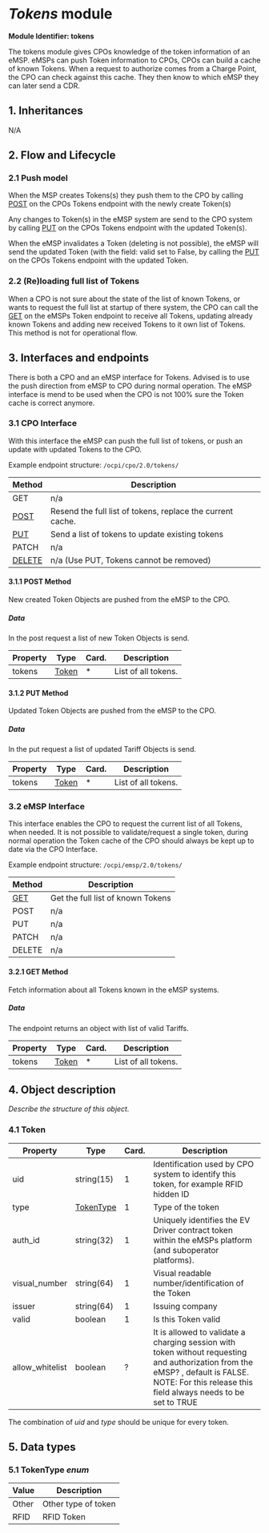 # _Tokens_ module

**Module Identifier: tokens**

The tokens module gives CPOs knowledge of the token information of an eMSP.
eMSPs can push Token information to CPOs, CPOs can build a cache of known Tokens.
When a request to authorize comes from a Charge Point, the CPO can check against this cache. 
They then know to which eMSP they can later send a CDR. 


## 1. Inheritances

N/A


## 2. Flow and Lifecycle

### 2.1 Push model

When the MSP creates Tokens(s) they push them to the CPO by calling [POST](#311-post-method) on the CPOs
Tokens endpoint with the newly create Token(s)

Any changes to Token(s) in the eMSP system are send to the CPO system by calling [PUT](#312-put-method)
on the CPOs Tokens endpoint with the updated Token(s).

When the eMSP invalidates a Token (deleting is not possible), 
the eMSP will send the updated Token (with the field: valid set to False, by calling the [PUT](#312-put-method)
on the CPOs Tokens endpoint with the updated Token. 


### 2.2 (Re)loading full list of Tokens

When a CPO is not sure about the state of the list of known Tokens, or wants to request the full 
list at startup of there system, the CPO can call the [GET](#321-get-method) on the eMSPs Token endpoint to receive
all Tokens, updating already known Tokens and adding new received Tokens to it own list of Tokens.
This method is not for operational flow.


## 3. Interfaces and endpoints

There is both a CPO and an eMSP interface for Tokens. Advised is to use the push direction from eMSP to CPO during normal operation.
The eMSP interface is mend to be used when the CPO is not 100% sure the Token cache is correct anymore.


### 3.1 CPO Interface

With this interface the eMSP can push the full list of tokens, or push an update with updated Tokens to the CPO.

Example endpoint structure: `/ocpi/cpo/2.0/tokens/`

| Method                       | Description                                                |
|------------------------------|------------------------------------------------------------|
| GET                          | n/a                                                        |
| [POST](#311-post-method)     | Resend the full list of tokens, replace the current cache. |
| [PUT](#312-put-method)       | Send a list of tokens to update existing tokens            |
| PATCH                        | n/a                                                        |
| [DELETE](#313-delete-method) | n/a (Use PUT, Tokens cannot be removed)                    |


#### 3.1.1 __POST__ Method

New created Token Objects are pushed from the eMSP to the CPO. 

##### Data

In the post request a list of new Token Objects is send.

| Property  | Type                            | Card. | Description                              |
|-----------|---------------------------------|-------|------------------------------------------|
| tokens    | [Token](#41-token-object)       | *     | List of all tokens.                      |


#### 3.1.2 __PUT__ Method

Updated Token Objects are pushed from the eMSP to the CPO. 

##### Data

In the put request a list of updated Tariff Objects is send.

| Property  | Type                            | Card. | Description                              |
|-----------|---------------------------------|-------|------------------------------------------|
| tokens    | [Token](#41-token-object)       | *     | List of all tokens.                      |


### 3.2 eMSP Interface

This interface enables the CPO to request the current list of all Tokens, when needed.
It is not possible to validate/request a single token, during normal operation the Token cache of the CPO should always
be kept up to date via the CPO Interface.

Example endpoint structure: `/ocpi/emsp/2.0/tokens/`

| Method                 | Description                                          |
|------------------------|----------------------------------------------------- |
| [GET](#321-get-method) | Get the full list of known Tokens                    |
| POST                   | n/a                                                  |
| PUT                    | n/a                                                  |
| PATCH                  | n/a                                                  |
| DELETE                 | n/a                                                  |


#### 3.2.1 __GET__ Method

Fetch information about all Tokens known in the eMSP systems.


##### Data

The endpoint returns an object with list of valid Tariffs.

| Property  | Type                            | Card. | Description                              |
|-----------|---------------------------------|-------|------------------------------------------|
| tokens    | [Token](#41-token-object)       | *     | List of all tokens.                      |



## 4. Object description

*Describe the structure of this object.*

### 4.1 Token

| Property        | Type          | Card. | Description                                                                           |
|-----------------|---------------|-------|---------------------------------------------------------------------------------------|
| uid             | string(15)    | 1     | Identification used by CPO system to identify this token, for example RFID hidden ID  |
| type            | [TokenType](#5-1-tokentype) | 1     | Type of the token                                                       |
| auth_id         | string(32)    | 1     | Uniquely identifies the EV Driver contract token within the eMSPs platform (and suboperator platforms).  |
| visual_number   | string(64)    | 1     | Visual readable number/identification of the Token                                    |
| issuer          | string(64)    | 1     | Issuing company                                                                       |
| valid           | boolean       | 1     | Is this Token valid                                                                   |
| allow_whitelist | boolean       | ?     | It is allowed to validate a charging session with token without requesting and authorization from the eMSP? , default is FALSE. NOTE: For this release this field always needs to be set to TRUE |

The combination of _uid_ and _type_ should be unique for every token.


## 5. Data types

### 5.1 TokenType *enum*

| Value        | Description                                          |
| ------------ | ---------------------------------------------------- |
| Other        | Other type of token                                  |
| RFID         | RFID Token                                           |

